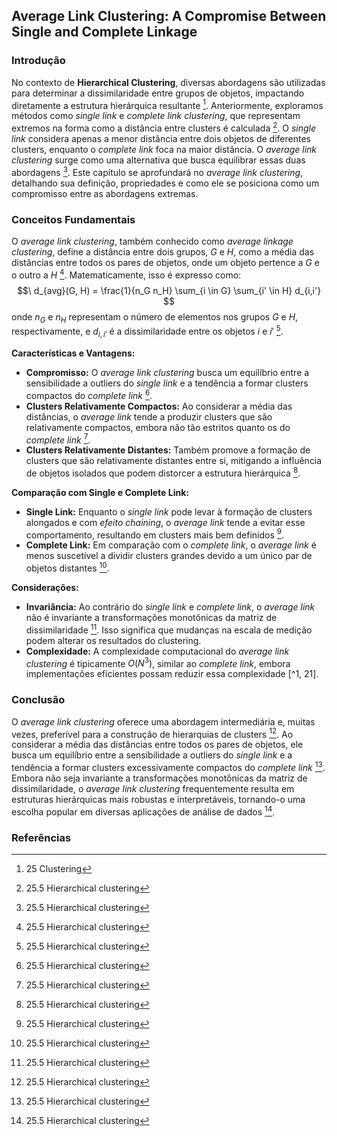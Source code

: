 ## Average Link Clustering: A Compromise Between Single and Complete Linkage

### Introdução
No contexto de **Hierarchical Clustering**, diversas abordagens são utilizadas para determinar a dissimilaridade entre grupos de objetos, impactando diretamente a estrutura hierárquica resultante [^1]. Anteriormente, exploramos métodos como *single link* e *complete link clustering*, que representam extremos na forma como a distância entre clusters é calculada [^2]. O *single link* considera apenas a menor distância entre dois objetos de diferentes clusters, enquanto o *complete link* foca na maior distância. O *average link clustering* surge como uma alternativa que busca equilibrar essas duas abordagens [^2]. Este capítulo se aprofundará no *average link clustering*, detalhando sua definição, propriedades e como ele se posiciona como um compromisso entre as abordagens extremas.

### Conceitos Fundamentais
O *average link clustering*, também conhecido como *average linkage clustering*, define a distância entre dois grupos, $G$ e $H$, como a média das distâncias entre todos os pares de objetos, onde um objeto pertence a $G$ e o outro a $H$ [^2]. Matematicamente, isso é expresso como:
$$\
d_{avg}(G, H) = \frac{1}{n_G n_H} \sum_{i \in G} \sum_{i' \in H} d_{i,i'}
$$
onde $n_G$ e $n_H$ representam o número de elementos nos grupos $G$ e $H$, respectivamente, e $d_{i,i'}$ é a dissimilaridade entre os objetos $i$ e $i'$ [^2].

**Características e Vantagens:**

*   **Compromisso:** O *average link clustering* busca um equilíbrio entre a sensibilidade a outliers do *single link* e a tendência a formar clusters compactos do *complete link* [^2].
*   **Clusters Relativamente Compactos:** Ao considerar a média das distâncias, o *average link* tende a produzir clusters que são relativamente compactos, embora não tão estritos quanto os do *complete link* [^2].
*   **Clusters Relativamente Distantes:** Também promove a formação de clusters que são relativamente distantes entre si, mitigando a influência de objetos isolados que podem distorcer a estrutura hierárquica [^2].

**Comparação com Single e Complete Link:**

*   **Single Link:** Enquanto o *single link* pode levar à formação de clusters alongados e com *efeito chaining*, o *average link* tende a evitar esse comportamento, resultando em clusters mais bem definidos [^2].
*   **Complete Link:** Em comparação com o *complete link*, o *average link* é menos suscetível a dividir clusters grandes devido a um único par de objetos distantes [^2].

**Considerações:**

*   **Invariância:** Ao contrário do *single link* e *complete link*, o *average link* não é invariante a transformações monotônicas da matriz de dissimilaridade [^2]. Isso significa que mudanças na escala de medição podem alterar os resultados do clustering.
*   **Complexidade:** A complexidade computacional do *average link clustering* é tipicamente $O(N^3)$, similar ao *complete link*, embora implementações eficientes possam reduzir essa complexidade [^1, 21].

### Conclusão
O *average link clustering* oferece uma abordagem intermediária e, muitas vezes, preferível para a construção de hierarquias de clusters [^2]. Ao considerar a média das distâncias entre todos os pares de objetos, ele busca um equilíbrio entre a sensibilidade a outliers do *single link* e a tendência a formar clusters excessivamente compactos do *complete link* [^2]. Embora não seja invariante a transformações monotônicas da matriz de dissimilaridade, o *average link clustering* frequentemente resulta em estruturas hierárquicas mais robustas e interpretáveis, tornando-o uma escolha popular em diversas aplicações de análise de dados [^2].

### Referências
[^1]: 25 Clustering
[^2]: 25.5 Hierarchical clustering
<!-- END -->